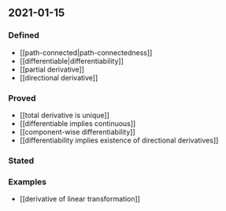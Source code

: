 ## 2021-01-15
### Defined
- [[path-connected|path-connectedness]]
- [[differentiable|differentiability]]
- [[partial derivative]]
- [[directional derivative]]
### Proved
- [[total derivative is unique]]
- [[differentiable implies continuous]]
- [[component-wise differentiability]]
- [[differentiability implies existence of directional derivatives]]
### Stated
### Examples
- [[derivative of linear transformation]]